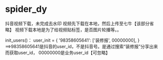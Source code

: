 # spider_dy
抖音视频下载，未完成去水印
视频先下载在本地，然后上传至七牛【该部分省略】
视频下载本地是为了给视频贴标签，是否图片轮播等。。


init_users()：
user_init = {
    '98358605641': ['装修报', 00000000],
}
==>98358605641是抖音的user_id，不是抖音号。是通过搜索“装修报”分享出来而获取user_id， 00000000是业务user_id【可忽略】
